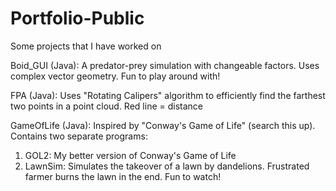# Portfolio-Public
Some projects that I have worked on

Boid_GUI (Java): A predator-prey simulation with changeable factors. Uses complex vector geometry. Fun to play around with!

FPA (Java): Uses "Rotating Calipers" algorithm to efficiently find the farthest two points in a point cloud. Red line = distance

GameOfLife (Java): Inspired by "Conway's Game of Life" (search this up). Contains two separate programs:
1. GOL2: My better version of Conway's Game of Life
2. LawnSim: Simulates the takeover of a lawn by dandelions. Frustrated farmer burns the lawn in the end. Fun to watch!
